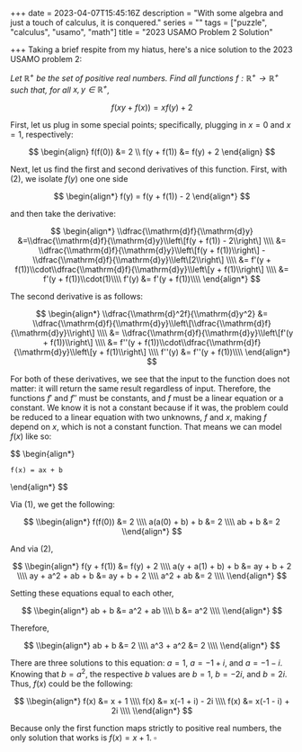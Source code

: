 +++
date = 2023-04-07T15:45:16Z
description = "With some algebra and just a touch of calculus, it is conquered."
series = ""
tags = ["puzzle", "calculus", "usamo", "math"]
title = "2023 USAMO Problem 2 Solution"

+++
Taking a brief respite from my hiatus, here's a nice solution to the 2023 USAMO problem 2:

_Let $\mathbb{R}^{+}$ be the set of positive real numbers. Find all functions $f:\mathbb{R}^{+}\rightarrow\mathbb{R}^{+}$ such that, for all $x, y \in \mathbb{R}^{+}$,_

$$f(xy + f(x)) = xf(y) + 2$$

First, let us plug in some special points; specifically, plugging in $x=0$ and $x=1$, respectively:

$$
\begin{align}
    f(f(0)) &= 2 \\
    f(y + f(1)) &= f(y) + 2
\end{align}
$$

Next, let us find the first and second derivatives of this function. First, with (2), we isolate $f(y)$ one one side

$$
\begin{align*}
   f(y) = f(y + f(1)) - 2
\end{align*}
$$

and then take the derivative:

$$
\begin{align*}
    \\dfrac{\\mathrm{d}f}{\\mathrm{d}y}
    &=\\dfrac{\\mathrm{d}f}{\\mathrm{d}y}\\left\[f(y + f(1)) - 2\\right\] \\\\
    &= \\dfrac{\\mathrm{d}f}{\\mathrm{d}y}\\left\[f(y + f(1))\\right\] - \\dfrac{\\mathrm{d}f}{\\mathrm{d}y}\\left\[2\\right\] \\\\
    &= f'(y + f(1))\\cdot\\dfrac{\\mathrm{d}f}{\\mathrm{d}y}\\left\[y + f(1)\\right\] \\\\
    &= f'(y + f(1))\\cdot(1)\\\\
    f'(y) &= f'(y + f(1))\\\\
\end{align*}
$$

The second derivative is as follows:

$$
\begin{align*}
    \\dfrac{\\mathrm{d}^2f}{\\mathrm{d}y^2}
    &= \\dfrac{\\mathrm{d}f}{\\mathrm{d}y}\\left\[\\dfrac{\\mathrm{d}f}{\\mathrm{d}y}\\right\] \\\\
    &= \\dfrac{\\mathrm{d}f}{\\mathrm{d}y}\\left\[f'(y + f(1))\\right\] \\\\
    &= f''(y + f(1))\\cdot\\dfrac{\\mathrm{d}f}{\\mathrm{d}y}\\left\[y + f(1)\\right\] \\\\
    f''(y) &= f''(y + f(1))\\\\
\end{align*}
$$

For both of these derivatives, we see that the input to the function does not matter: it will return the same result regardless of input. Therefore, the functions $f'$ and $f''$ must be constants, and $f$ must be a linear equation or a constant. We know it is not a constant because if it was, the problem could be reduced to a linear equation with two unknowns, $f$ and $x$, making $f$ depend on $x$, which is not a constant function. That means we can model $f(x)$ like so:

$$
\begin{align*}

    f(x) = ax + b

\end{align*}
$$

Via (1), we get the following: 

$$
\\begin{align*}
    f(f(0)) &= 2 \\\\
    a(a(0) + b) + b &= 2 \\\\
    ab + b &= 2
\\end{align*}
$$

And via (2), 

$$
\\begin{align*}
    f(y + f(1)) &= f(y) + 2 \\\\
    a(y + a(1) + b) + b &= ay + b + 2 \\\\
    ay + a^2 + ab + b &= ay + b + 2 \\\\
    a^2 + ab &= 2 \\\\
\\end{align*}
$$

Setting these equations equal to each other,

$$
\\begin{align*}
    ab + b &= a^2 + ab \\\\
    b &= a^2 \\\\
\\end{align*}
$$

Therefore, 

$$
\\begin{align*}
    ab + b &= 2 \\\\
    a^3 + a^2 &= 2 \\\\
\\end{align*}
$$

There are three solutions to this equation: $a = 1$, $a = -1 + i$, and $a = -1 - i$. Knowing that $b = a^2$, the respective $b$ values are $b = 1$, $b = -2i$, and $b = 2i$. Thus, $f(x)$ could be the following:

$$
\\begin{align*}
    f(x) &= x + 1 \\\\
    f(x) &= x(-1 + i) - 2i \\\\
    f(x) &= x(-1 - i) + 2i \\\\
\\end{align*}
$$

Because only the first function maps strictly to positive real numbers, the only solution that works is $f(x) = x + 1$. $\square$
